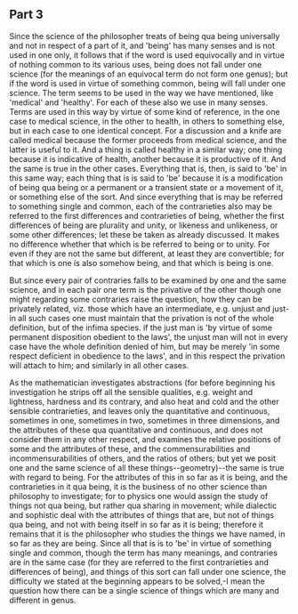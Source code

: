 ## Part 3

Since the science of the philosopher treats of being qua being universally and not in respect of a part of it, and 'being' has many senses and is not used in one only, it follows that if the word is used equivocally and in virtue of nothing common to its various uses, being does not fall under one science (for the meanings of an equivocal term do not form one genus); but if the word is used in virtue of something common, being will fall under one science.
The term seems to be used in the way we have mentioned, like 'medical' and 'healthy'.
For each of these also we use in many senses.
Terms are used in this way by virtue of some kind of reference, in the one case to medical science, in the other to health, in others to something else, but in each case to one identical concept.
For a discussion and a knife are called medical because the former proceeds from medical science, and the latter is useful to it.
And a thing is called healthy in a similar way; one thing because it is indicative of health, another because it is productive of it.
And the same is true in the other cases.
Everything that is, then, is said to 'be' in this same way; each thing that is is said to 'be' because it is a modification of being qua being or a permanent or a transient state or a movement of it, or something else of the sort.
And since everything that is may be referred to something single and common, each of the contrarieties also may be referred to the first differences and contrarieties of being, whether the first differences of being are plurality and unity, or likeness and unlikeness, or some other differences; let these be taken as already discussed.
It makes no difference whether that which is be referred to being or to unity.
For even if they are not the same but different, at least they are convertible; for that which is one is also somehow being, and that which is being is one.

But since every pair of contraries falls to be examined by one and the same science, and in each pair one term is the privative of the other though one might regarding some contraries raise the question, how they can be privately related, viz.
those which have an intermediate, e.g.
unjust and just-in all such cases one must maintain that the privation is not of the whole definition, but of the infima species.
if the just man is 'by virtue of some permanent disposition obedient to the laws', the unjust man will not in every case have the whole definition denied of him, but may be merely 'in some respect deficient in obedience to the laws', and in this respect the privation will attach to him; and similarly in all other cases.

As the mathematician investigates abstractions (for before beginning his investigation he strips off all the sensible qualities, e.g.
weight and lightness, hardness and its contrary, and also heat and cold and the other sensible contrarieties, and leaves only the quantitative and continuous, sometimes in one, sometimes in two, sometimes in three dimensions, and the attributes of these qua quantitative and continuous, and does not consider them in any other respect, and examines the relative positions of some and the attributes of these, and the commensurabilities and incommensurabilities of others, and the ratios of others; but yet we posit one and the same science of all these things--geometry)--the same is true with regard to being.
For the attributes of this in so far as it is being, and the contrarieties in it qua being, it is the business of no other science than philosophy to investigate; for to physics one would assign the study of things not qua being, but rather qua sharing in movement; while dialectic and sophistic deal with the attributes of things that are, but not of things qua being, and not with being itself in so far as it is being; therefore it remains that it is the philosopher who studies the things we have named, in so far as they are being.
Since all that is is to 'be' in virtue of something single and common, though the term has many meanings, and contraries are in the same case (for they are referred to the first contrarieties and differences of being), and things of this sort can fall under one science, the difficulty we stated at the beginning appears to be solved,-I mean the question how there can be a single science of things which are many and different in genus.

